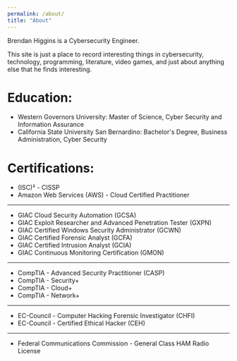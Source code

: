 ```yaml
---
permalink: /about/
title: "About"
---
```

Brendan Higgins is a Cybersecurity Engineer.

This site is just a place to record interesting things in cybersecurity, technology, programming, literature, video games, and just about anything else that he finds interesting.

# Education:
* Western Governors University: Master of Science, Cyber Security and Information Assurance
* California State University San Bernardino: Bachelor's Degree, Business Administration, Cyber Security

# Certifications:
* (ISC)² - CISSP
* Amazon Web Services (AWS) - Cloud Certified Practitioner
<hr>

* GIAC Cloud Security Automation (GCSA)
* GIAC Exploit Researcher and Advanced Penetration Tester (GXPN)
* GIAC Certified Windows Security Administrator (GCWN)
* GIAC Certified Forensic Analyst (GCFA)
* GIAC Certified Intrusion Analyst (GCIA)
* GIAC Continuous Monitoring Certification (GMON)
<hr>

* CompTIA - Advanced Security Practitioner (CASP)
* CompTIA - Security+
* CompTIA - Cloud+
* CompTIA - Network+
<hr>

* EC-Council - Computer Hacking Forensic Investigator (CHFI)
* EC-Council - Certified Ethical Hacker (CEH)
<hr>

* Federal Communications Commission - General Class HAM Radio License
